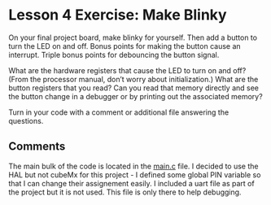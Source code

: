 # Lesson 4 Exercise: Make Blinky

On your final project board, make blinky for yourself. Then add a button to turn the LED on and off. Bonus points for making the button cause an interrupt. Triple bonus points for debouncing the button signal.

What are the hardware registers that cause the LED to turn on and off? (From the processor manual, don’t worry about initialization.) What are the button registers that you read? Can you read that memory directly and see the button change in a debugger or by printing out the associated memory?

Turn in your code with a comment or additional file answering the questions.

## Comments

The main bulk of the code is located in the [main.c]() file.
I decided to use the HAL but not cubeMx for this project - I defined some global PIN variable so that I can change their assignement easily.
I included a uart file as part of the project but it is not used. This file is only there to help debugging.